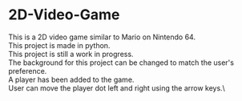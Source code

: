 # 2D-Video-Game

This is a 2D video game similar to Mario on Nintendo 64. \
This project is made in python. \
This project is still a work in progress. \
The background for this project can be changed to match the user's preference. \
A player has been added to the game.\
User can move the player dot left and right using the arrow keys.\

